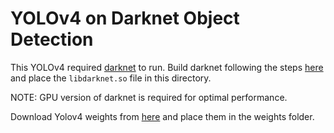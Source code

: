 # YOLOv4 on Darknet Object Detection

This YOLOv4 required [darknet](https://github.com/AlexeyAB/darknet) to run. Build darknet following the steps [here](https://github.com/AlexeyAB/darknet#how-to-use-yolo-as-dll-and-so-libraries) and place the `libdarknet.so` file in this directory.

NOTE: GPU version of darknet is required for optimal performance.

Download Yolov4 weights from [here](https://github.com/AlexeyAB/darknet/releases/download/darknet_yolo_v3_optimal/yolov4.weights) and place them in the weights folder.
